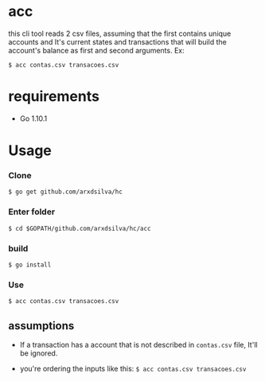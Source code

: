 # acc
this cli tool reads 2 csv files, assuming that the first contains unique accounts and It's current states and transactions that will build the account's balance as first and second arguments. Ex:

`$ acc contas.csv transacoes.csv`

# requirements
- Go 1.10.1

# Usage
### Clone
`$ go get github.com/arxdsilva/hc`

### Enter folder
`$ cd $GOPATH/github.com/arxdsilva/hc/acc`

### build
`$ go install`

### Use
`$ acc contas.csv transacoes.csv`

## assumptions
- If a transaction has a account that is not described in `contas.csv` file, It'll be ignored.

- you're ordering the inputs like this:
`$ acc contas.csv transacoes.csv`
